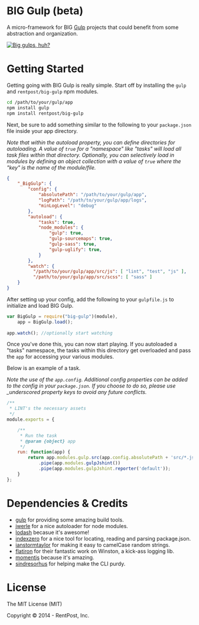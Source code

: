 BIG Gulp (beta)
========

A micro-framework for BIG [Gulp](http://gulpjs.com) projects that could benefit from some abstraction and organization.

[![Big gulps, huh?](http://www.dumbcountdown.com/uploads/3/2/0/5/32055191/7859786_orig.jpg)](https://youtu.be/N_j5tDuakKU)


Getting Started
========

Getting going with BIG Gulp is really simple.  Start off by installing the `gulp` and `rentpost/big-gulp` npm modules.

```sh
cd /path/to/your/gulp/app
npm install gulp
npm install rentpost/big-gulp
```

Next, be sure to add something similar to the following to your `package.json` file inside your app directory.

*Note that within the autoload property, you can define directories for autoloading.  A value of `true` for a "namespace" like "tasks" will load all task files within that directory.  Optionally, you can selectively load in modules by defining an object collection with a value of `true` where the "key" is the name of the module/file.*

```json
{
    "_BigGulp": {
		"config": {
			"absolutePath": "/path/to/your/gulp/app",
			"logPath": "/path/to/your/gulp/app/logs",
			"minLogLevel": "debug"
		},
		"autoload": {
			"tasks": true,
			"node_modules": {
				"gulp": true,
				"gulp-sourcemaps": true,
				"gulp-sass": true,
				"gulp-uglify": true,
			}
		},
		"watch": {
		  "/path/to/your/gulp/app/src/js": [ "lint", "test", "js" ],
		  "/path/to/your/gulp/app/src/scss": [ "sass" ]
	}
}
```

After setting up your config, add the following to your `gulpfile.js` to initialize and load BIG Gulp.

```javascript
var BigGulp = require("big-gulp")(module),
	app = BigGulp.load();
	
app.watch(); //optionally start watching
```

Once you've done this, you can now start playing.  If you autoloaded a "tasks" namespace, the tasks within this directory get overloaded and pass the `app` for accessing your various modules.

Below is an example of a task.

*Note the use of the `app.config`. Additional config properties can be added to the config in your `package.json`. If you choose to do so, please use _underscored property keys to avoid any future conflicts.*

```javascript
/**
 * LINT's the necessary assets
 */
module.exports = {

	/**
	 * Run the task
	 * @param {object} app
	 */
	run: function(app) {
	    return app.modules.gulp.src(app.config.absolutePath + 'src/*.js')
			.pipe(app.modules.gulpJshint())
			.pipe(app.modules.gulpJshint.reporter('default'));
	}
};
```


Dependencies & Credits
========

 * [gulp](http://gulpjs.com/) for providing some amazing build tools.
 * [jwerle](https://github.com/jwerle/node-auto-loader) for a nice autoloader for node modules.
 * [lodash](http://lodash.com) becasue it's awesome!
 * [indexzero](https://github.com/indexzero/node-pkginfo) for a nice tool for locating, reading and parsing package.json.
 * [ianstormtaylor](https://github.com/ianstormtaylor/to-camel-case) for making it easy to camelCase random strings.
 * [flatiron](https://github.com/flatiron/winston) for their fantastic work on Winston, a kick-ass logging lib.
 * [momentjs](http://momentjs.com/) because it's amazing.
 * [sindresorhus](https://github.com/sindresorhus/chalk) for helping make the CLI purdy.
 

License
========
The MIT License (MIT)

Copyright &copy; 2014 - RentPost, Inc.